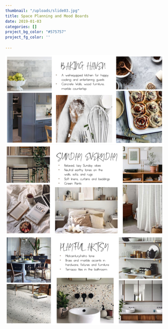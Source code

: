 ```yaml
---
thumbnail: "/uploads/slide03.jpg"
title: Space Planning and Mood Boards
date: 2019-01-03
categories: []
project_bg_color: "#575757"
project_fg_color: ''

---
```

![](/uploads/slide06.jpg)![](/uploads/slide04.jpg)![](/uploads/slide05.jpg)